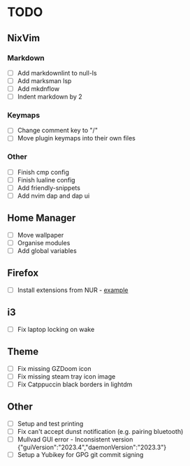 # TODO

## NixVim

### Markdown

- [ ] Add markdownlint to null-ls
- [ ] Add marksman lsp
- [ ] Add mkdnflow
- [ ] Indent markdown by 2

### Keymaps

- [ ] Change comment key to "/"
- [ ] Move plugin keymaps into their own files

### Other

- [ ] Finish cmp config
- [ ] Finish lualine config
- [ ] Add friendly-snippets
- [ ] Add nvim dap and dap ui

## Home Manager

- [ ] Move wallpaper
- [ ] Organise modules
- [ ] Add global variables

## Firefox

- [ ] Install extensions from NUR - [example](https://github.com/rhoriguchi/nixos-setup/tree/master)

## i3

- [ ] Fix laptop locking on wake

## Theme

- [ ] Fix missing GZDoom icon
- [ ] Fix missing steam tray icon image
- [ ] Fix Catppuccin black borders in lightdm

## Other

- [ ] Setup and test printing
- [ ] Fix can't accept dunst notification (e.g. pairing bluetooth)
- [ ] Mullvad GUI error - Inconsistent version {"guiVersion":"2023.4","daemonVersion":"2023.3"}
- [ ] Setup a Yubikey for GPG git commit signing
